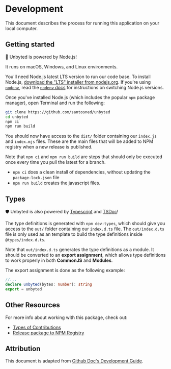 # Development

This document describes the process for running this application on your local computer.

## Getting started

🚀 Unbyted is powered by Node.js!

It runs on macOS, Windows, and Linux environments.

You'll need Node.js latest LTS version to run our code base. To install Node.js, [download the "LTS" installer from nodejs.org](https://nodejs.org/en/download/). If you're using [`nodenv`](https://github.com/nodenv/nodenv), read the [`nodenv` docs](https://github.com/nodenv/nodenv#readme) for instructions on switching Node.js versions.

Once you've installed Node.js (which includes the popular `npm` package manager), open Terminal and run the following:

```sh
git clone https://github.com/santosned/unbyted
cd unbyted
npm ci
npm run build
```

You should now have access to the `dist/` folder containing our `index.js` and `index.mjs` files. These are the main files that will be added to NPM registry when a new release is published.

Note that `npm ci` and `npm run build` are steps that should only be executed once every time you pull the latest for a branch.

- `npm ci` does a clean install of dependencies, without updating the `package-lock.json` file
- `npm run build` creates the javascript files.

## Types

🛡️ Unbyted is also powered by [Typescript](https://www.typescriptlang.org/docs/) and [TSDoc](https://tsdoc.org/)!

The type definitions is generated with `npm dev:types`, which should give you access to the `out/` folder containing our `index.d.ts` file. The `out/index.d.ts` file is only used as an template to build the type definitions inside `@types/index.d.ts`.

Note that `out/index.d.ts` generates the type definitions as a module. It should be converted to an **export assignment**, which allows type definitions to work properly in both **CommonJS** and **Modules**.

The export assignment is done as the following example:

```ts
//...
declare unbyted(bytes: number): string
export = unbyted
```

## Other Resources

For more info about working with this package, check out:

- [Types of Contributions](TYPES_OF_CONTRIBUTIONS.md)
- [Release package to NPM Registry](RELEASE_PACKAGE.md)

## Attribution

This document is adapted from [Github Doc's Development Guide](https://github.com/github/docs/blob/main/contributing/development.md).

